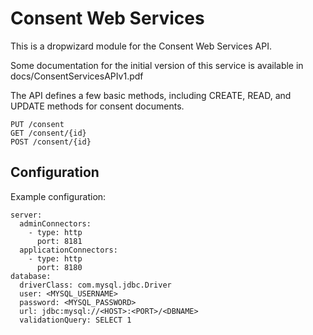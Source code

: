 
Consent Web Services
====================

This is a dropwizard module for the Consent Web Services API.

Some documentation for the initial version of this service is available in 
docs/ConsentServicesAPIv1.pdf

The API defines a few basic methods, including CREATE, READ, and UPDATE methods for consent documents.
```
PUT /consent
GET /consent/{id}
POST /consent/{id}
```

## Configuration

Example configuration:

```
server:
  adminConnectors:
    - type: http
      port: 8181
  applicationConnectors:
    - type: http
      port: 8180
database:
  driverClass: com.mysql.jdbc.Driver
  user: <MYSQL_USERNAME>
  password: <MYSQL_PASSWORD>
  url: jdbc:mysql://<HOST>:<PORT>/<DBNAME>
  validationQuery: SELECT 1
```